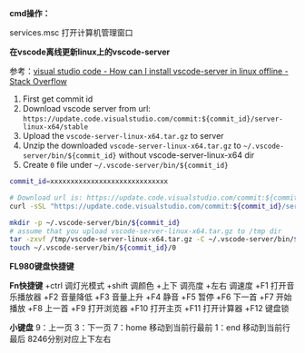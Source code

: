 **cmd操作：**

services.msc 打开计算机管理窗口



**在vscode离线更新linux上的vscode-server**

参考：[visual studio code - How can I install vscode-server in linux offline - Stack Overflow](https://stackoverflow.com/questions/56671520/how-can-i-install-vscode-server-in-linux-offline)

1. First get commit id
2. Download vscode server from url: `https://update.code.visualstudio.com/commit:${commit_id}/server-linux-x64/stable`
3. Upload the `vscode-server-linux-x64.tar.gz` to server
4. Unzip the downloaded `vscode-server-linux-x64.tar.gz` to `~/.vscode-server/bin/${commit_id}` without vscode-server-linux-x64 dir
5. Create `0` file under `~/.vscode-server/bin/${commit_id}`

```sh
commit_id=xxxxxxxxxxxxxxxxxxxxxxxxxxxxx

# Download url is: https://update.code.visualstudio.com/commit:${commit_id}/server-linux-x64/stable
curl -sSL "https://update.code.visualstudio.com/commit:${commit_id}/server-linux-x64/stable" -o vscode-server-linux-x64.tar.gz

mkdir -p ~/.vscode-server/bin/${commit_id}
# assume that you upload vscode-server-linux-x64.tar.gz to /tmp dir
tar -zxvf /tmp/vscode-server-linux-x64.tar.gz -C ~/.vscode-server/bin/${commit_id} --strip 1
touch ~/.vscode-server/bin/${commit_id}/0
```



**FL980键盘快捷键**

**Fn快捷键**
+ctrl 调灯光模式
+shift 调颜色
+上下 调亮度
+左右 调速度
+F1 打开音乐播放器
+F2 音量降低
+F3 音量上升
+F4 静音
+F5 暂停 
+F6 下一首
+F7 开始播放
+F8 上一首
+F9 打开浏览器
+F10 打开主页
+F11 打开计算器
+F12 键盘锁



**小键盘**
9：上一页
3：下一页
7：home 移动到当前行最前
1：end 移动到当前行最后
8246分别对应上下左右







 
